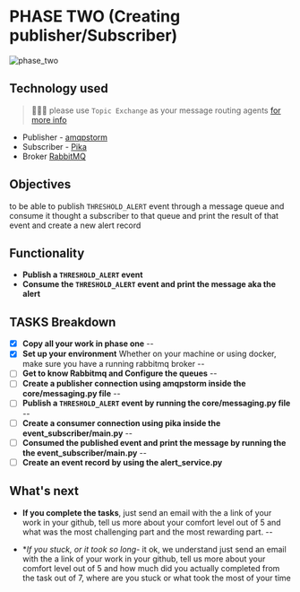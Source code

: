 # PHASE TWO (Creating publisher/Subscriber)

![phase_two](../imgs/phase-two.jpg)

## Technology used

> 📢📢📢 please use `Topic Exchange` as your message routing agents [for more info](https://www.cloudamqp.com/blog/part4-rabbitmq-for-beginners-exchanges-routing-keys-bindings.html)

- Publisher - [amqpstorm](https://www.amqpstorm.io/examples/simple_publisher.html)
- Subscriber - [Pika](https://pika.readthedocs.io/en/stable/intro.html)
- Broker [RabbitMQ](https://www.rabbitmq.com/tutorials/tutorial-one-python.html)

## Objectives

to be able to publish `THRESHOLD_ALERT` event through a message queue and consume it thought a subscriber to that queue and print the result of that event and create a new alert record

## Functionality

- **Publish a `THRESHOLD_ALERT` event**
- **Consume the `THRESHOLD_ALERT` event and print the message aka the alert**

## TASKS Breakdown

- [X] **Copy all your work in phase one**
--
- [X] **Set up your environment**
 Whether on your machine or using docker, make sure you have a running rabbitmq broker
--
- [ ] **Get to know Rabbitmq and Configure the queues**
--
- [ ] **Create a publisher connection using amqpstorm inside the core/messaging.py file**
--
- [ ] **Publish a `THRESHOLD_ALERT` event by running the core/messaging.py file**
--
- [ ] **Create a consumer connection using pika inside the event_subscriber/main.py**
--
- [ ] **Consumed the published event and print the message by running the the event_subscriber/main.py**
--
- [ ] **Create an event record by using the alert_service.py**

## What's next

- **If you complete the tasks**, just send an email with the a link of your work in your github, tell us more about your comfort level out of 5 and what was the most challenging part and the most rewarding part.
--

- **If you stuck, or it took so long*- it ok, we understand just send an email with the a link of your work in your github, tell us more about your comfort level out of 5 and how much did you actually completed from the task out of 7, where are you stuck or what took the most of your time

